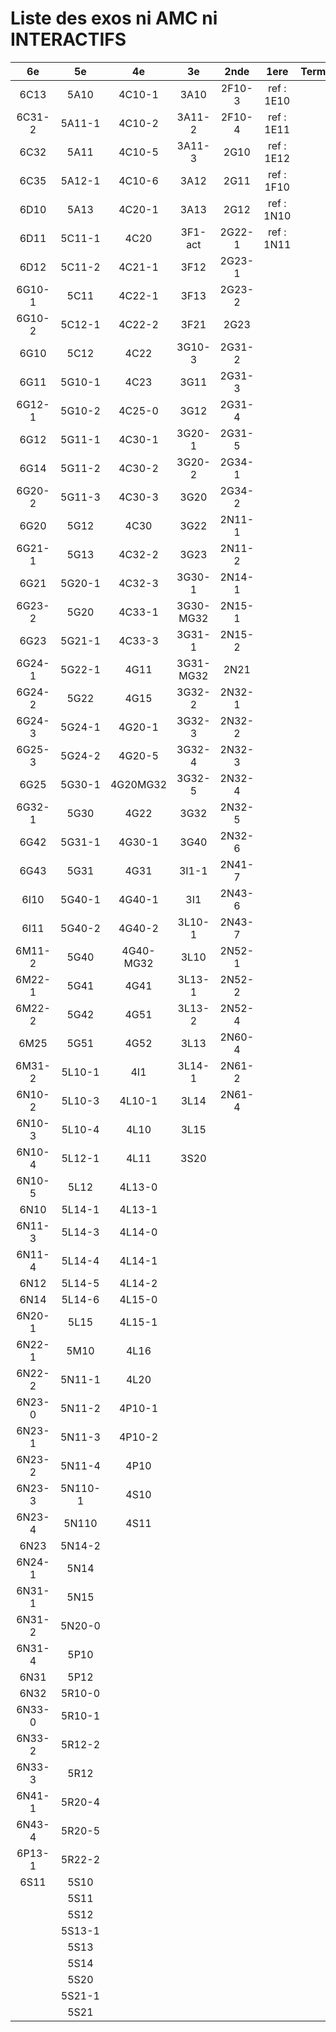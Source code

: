 # Liste des exos ni AMC ni INTERACTIFS

|6e|5e|4e|3e|2nde|1ere|Term|Reste|
|:-:|:-:|:-:|:-:|:-:|:-:|:-:|:-:|
|6C13|5A10|4C10-1|3A10|2F10-3|ref : 1E10||beta2F31|
|6C31-2|5A11-1|4C10-2|3A11-2|2F10-4|ref : 1E11||beta2N60-X1|
|6C32|5A11|4C10-5|3A11-3|2G10|ref : 1E12||beta2N60-X2|
|6C35|5A12-1|4C10-6|3A12|2G11|ref : 1F10||beta3F23|
|6D10|5A13|4C20-1|3A13|2G12|ref : 1N10||beta3G15|
|6D11|5C11-1|4C20|3F1-act|2G22-1|ref : 1N11||beta3G41|
|6D12|5C11-2|4C21-1|3F12|2G23-1|||beta3s21|
|6G10-1|5C11|4C22-1|3F13|2G23-2|||beta4C31|
|6G10-2|5C12-1|4C22-2|3F21|2G23|||beta4G20-3|
|6G10|5C12|4C22|3G10-3|2G31-2|||beta4G20-4|
|6G11|5G10-1|4C23|3G11|2G31-3|||beta6C33-1|
|6G12-1|5G10-2|4C25-0|3G12|2G31-4|||beta6test2|
|6G12|5G11-1|4C30-1|3G20-1|2G31-5|||beta6test2021|
|6G14|5G11-2|4C30-2|3G20-2|2G34-1|||betaAsymptotesObliques|
|6G20-2|5G11-3|4C30-3|3G20|2G34-2|||betaComplexes|
|6G20|5G12|4C30|3G22|2N11-1|||betaDivisionsDePolynomes|
|6G21-1|5G13|4C32-2|3G23|2N11-2|||betaEq1erDegreDansC|
|6G21|5G20-1|4C32-3|3G30-1|2N14-1|||betaEq2eDegAvecParam|
|6G23-2|5G20|4C33-1|3G30-MG32|2N15-1|||betaEqCarreDansC|
|6G23|5G21-1|4C33-3|3G31-1|2N15-2|||betaEquationsLog|
|6G24-1|5G22-1|4G11|3G31-MG32|2N21|||betaEqValAbs|
|6G24-2|5G22|4G15|3G32-2|2N32-1|||betaExo3d|
|6G24-3|5G24-1|4G20-1|3G32-3|2N32-2|||betaExoSimpleMatthieu|
|6G25-3|5G24-2|4G20-5|3G32-4|2N32-3|||betaModèle10_simple_question-reponse|
|6G25|5G30-1|4G20MG32|3G32-5|2N32-4|||betaModèle11_paramétrable|
|6G32-1|5G30|4G22|3G32|2N32-5|||betaModèle20_plusieurs_types_de_questions|
|6G42|5G31-1|4G30-1|3G40|2N32-6|||betaModèle21_paramétrables|
|6G43|5G31|4G31|3I1-1|2N41-7|||betaModèle30_constructions_géométriques|
|6I10|5G40-1|4G40-1|3I1|2N43-6|||betaModèle31_paramétrables|
|6I11|5G40-2|4G40-2|3L10-1|2N43-7|||betaModèle40_tableau_proportionnalite|
|6M11-2|5G40|4G40-MG32|3L10|2N52-1|||betaModèle41_tableau_signes_variations|
|6M22-1|5G41|4G41|3L13-1|2N52-2|||betaProbaAouB|
|6M22-2|5G42|4G51|3L13-2|2N52-4|||betaProbabilites|
|6M25|5G51|4G52|3L13|2N60-4|||betaPuissances|
|6M31-2|5L10-1|4I1|3L14-1|2N61-2|||betarotation3d|
|6N10-2|5L10-3|4L10-1|3L14|2N61-4|||betaSys2x2CombLin|
|6N10-3|5L10-4|4L10|3L15||||betaTracerParabole|
|6N10-4|5L12-1|4L11|3S20||||betatrinome|
|6N10-5|5L12|4L13-0|||||moule_a_exo_mathalea|
|6N10|5L14-1|4L13-1|||||moule_a_exo_mathalea2d|
|6N11-3|5L14-3|4L14-0|||||c3C10-2|
|6N11-4|5L14-4|4L14-1|||||c3C10-4|
|6N12|5L14-5|4L14-2|||||c3C11|
|6N14|5L14-6|4L15-0|||||c3N10|
|6N20-1|5L15|4L15-1|||||c3N20|
|6N22-1|5M10|4L16|||||c3N22|
|6N22-2|5N11-1|4L20|||||c3N23|
|6N23-0|5N11-2|4P10-1|||||CM020|
|6N23-1|5N11-3|4P10-2|||||CM021|
|6N23-2|5N11-4|4P10|||||PEA11-1|
|6N23-3|5N110-1|4S10|||||PEA11|
|6N23-4|5N110|4S11|||||P003|
|6N23|5N14-2||||||P004|
|6N24-1|5N14||||||P005|
|6N31-1|5N15||||||P006|
|6N31-2|5N20-0||||||P007|
|6N31-4|5P10||||||P008|
|6N31|5P12||||||P009|
|6N32|5R10-0||||||P010|
|6N33-0|5R10-1||||||P011|
|6N33-2|5R12-2||||||P012|
|6N33-3|5R12|||||||
|6N41-1|5R20-4|||||||
|6N43-4|5R20-5|||||||
|6P13-1|5R22-2|||||||
|6S11|5S10|||||||
||5S11|||||||
||5S12|||||||
||5S13-1|||||||
||5S13|||||||
||5S14|||||||
||5S20|||||||
||5S21-1|||||||
||5S21|||||||
